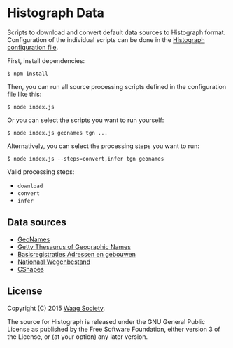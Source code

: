 # Histograph Data

Scripts to download and convert default data sources to Histograph format. Configuration of the individual scripts can be done in the [Histograph configuration file](https://github.com/histograph/config).

First, install dependencies:

    $ npm install

Then, you can run all source processing scripts defined in the configuration file like this:

    $ node index.js

Or you can select the scripts you want to run yourself:

    $ node index.js geonames tgn ...

Alternatively, you can select the processing steps you want to run:

    $ node index.js --steps=convert,infer tgn geonames

Valid processing steps:

- `download`
- `convert`
- `infer`

## Data sources

- [GeoNames](http://www.geonames.org/)
- [Getty Thesaurus of Geographic Names](http://www.getty.edu/research/tools/vocabularies/tgn/)
- [Basisregistraties Adressen en gebouwen](http://www.basisregistratiesienm.nl/basisregistraties/adressen-en-gebouwen)
- [Nationaal Wegenbestand](https://data.overheid.nl/data/dataset/nationaal-wegen-bestand-wegen-hectopunten)
- [CShapes](http://nils.weidmann.ws/projects/cshapes)

## License

Copyright (C) 2015 [Waag Society](http://waag.org).

The source for Histograph is released under the GNU General Public License as published by the Free Software Foundation, either version 3 of the License, or (at your option) any later version.

